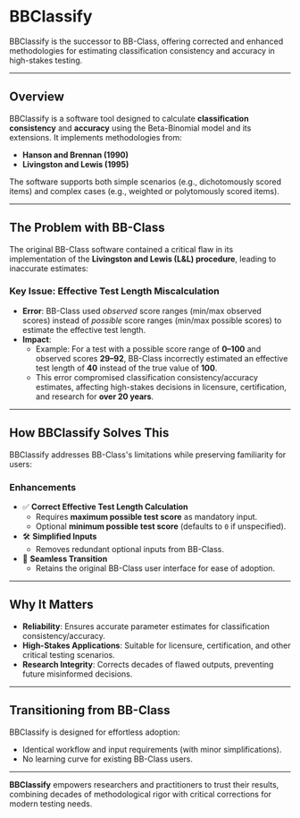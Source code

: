 # BBClassify

BBClassify is the successor to BB-Class, offering corrected and enhanced methodologies for estimating classification consistency and accuracy in high-stakes testing.

---

## Overview

BBClassify is a software tool designed to calculate **classification consistency** and **accuracy** using the Beta-Binomial model and its extensions. It implements methodologies from:
- **Hanson and Brennan (1990)**
- **Livingston and Lewis (1995)**

The software supports both simple scenarios (e.g., dichotomously scored items) and complex cases (e.g., weighted or polytomously scored items).

---

## The Problem with BB-Class

The original BB-Class software contained a critical flaw in its implementation of the **Livingston and Lewis (L&L) procedure**, leading to inaccurate estimates:

### Key Issue: Effective Test Length Miscalculation
- **Error**: BB-Class used *observed* score ranges (min/max observed scores) instead of *possible* score ranges (min/max possible scores) to estimate the effective test length.
- **Impact**: 
  - Example: For a test with a possible score range of **0–100** and observed scores **29–92**, BB-Class incorrectly estimated an effective test length of **40** instead of the true value of **100**.
  - This error compromised classification consistency/accuracy estimates, affecting high-stakes decisions in licensure, certification, and research for **over 20 years**.

---

## How BBClassify Solves This

BBClassify addresses BB-Class's limitations while preserving familiarity for users:

### Enhancements
- ✅ **Correct Effective Test Length Calculation**  
  - Requires **maximum possible test score** as mandatory input.
  - Optional **minimum possible test score** (defaults to `0` if unspecified).
- 🛠️ **Simplified Inputs**  
  - Removes redundant optional inputs from BB-Class.
- 🔄 **Seamless Transition**  
  - Retains the original BB-Class user interface for ease of adoption.

---

## Why It Matters

- **Reliability**: Ensures accurate parameter estimates for classification consistency/accuracy.
- **High-Stakes Applications**: Suitable for licensure, certification, and other critical testing scenarios.
- **Research Integrity**: Corrects decades of flawed outputs, preventing future misinformed decisions.

---

## Transitioning from BB-Class

BBClassify is designed for effortless adoption:
- Identical workflow and input requirements (with minor simplifications).
- No learning curve for existing BB-Class users.

---

**BBClassify** empowers researchers and practitioners to trust their results, combining decades of methodological rigor with critical corrections for modern testing needs.
